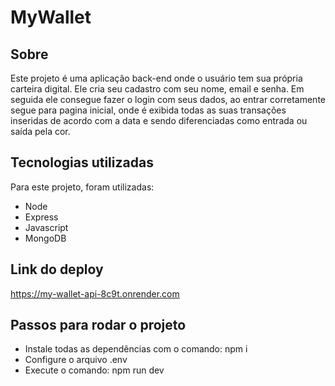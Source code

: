 # MyWallet

## Sobre
Este projeto é uma aplicação back-end onde o usuário tem sua própria carteira digital. Ele cria seu cadastro com seu nome, email e senha. Em seguida ele consegue fazer o login com seus dados, ao entrar corretamente segue para pagina inicial, onde é exibida todas as suas transações inseridas de acordo com a data e sendo diferenciadas como entrada ou saída pela cor.

## Tecnologias utilizadas
Para este projeto, foram utilizadas:

- Node
- Express
- Javascript
- MongoDB

## Link do deploy 

https://my-wallet-api-8c9t.onrender.com

## Passos para rodar o projeto

- Instale todas as dependências com o comando: npm i
- Configure o arquivo .env
- Execute o comando: npm run dev
